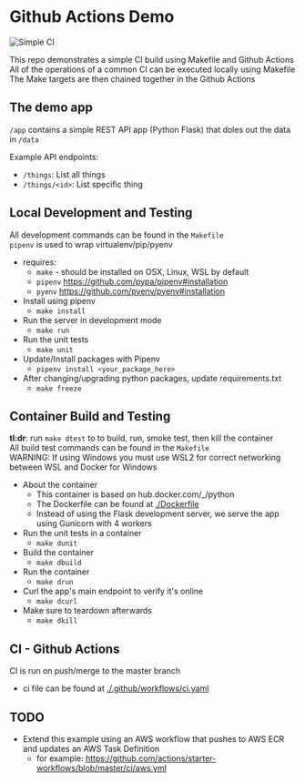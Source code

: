 Github Actions Demo
===================
![Simple CI](https://github.com/jameshounshell/github-actions-demo/workflows/Simple%20CI/badge.svg)

This repo demonstrates a simple CI build using Makefile and Github Actions  
All of the operations of a common CI can be executed locally using Makefile  
The Make targets are then chained together in the Github Actions  



The demo app
------------
`/app` contains a simple REST API app (Python Flask) that doles out the data in `/data`

Example API endpoints:
- `/things`: List all things
- `/things/<id>`: List specific thing



Local Development and Testing
-----------------------------
All development commands can be found in the `Makefile`  
`pipenv` is used to wrap virtualenv/pip/pyenv  

- requires: 
    - `make` - should be installed on OSX, Linux, WSL by default
    - `pipenv` https://github.com/pypa/pipenv#installation
    - `pyenv` https://github.com/pyenv/pyenv#installation
- Install using pipenv
    - `make install`
- Run the server in development mode
    - `make run`
- Run the unit tests
    - `make unit`
- Update/Install packages with Pipenv
    - `pipenv install <your_package_here>`
- After changing/upgrading python packages, update requirements.txt
    - `make freeze`



Container Build and Testing
---------------------------
**tl:dr**: run `make dtest` to to build, run, smoke test, then kill the container  
All build test commands can be found in the `Makefile`  
WARNING: If using Windows you must use WSL2 for correct networking between WSL and Docker for Windows

- About the container
    - This container is based on hub.docker.com/_/python
    - The Dockerfile can be found at [./Dockerfile](./Dockefile)
    - Instead of using the Flask development server, we serve the app using Gunicorn with 4 workers
- Run the unit tests in a container
    - `make dunit`
- Build the container
    - `make dbuild`
- Run the container
    - `make drun`
- Curl the app's main endpoint to verify it's online
    - `make dcurl`
- Make sure to teardown afterwards
    - `make dkill`


CI - Github Actions
-------------------
CI is run on push/merge to the master branch
- ci file can be found at [./.github/workflows/ci.yaml](./.github/workflows/ci.yaml)



TODO
----
- Extend this example using an AWS workflow that pushes to AWS ECR and updates an AWS Task Definition
    - for example: https://github.com/actions/starter-workflows/blob/master/ci/aws.yml